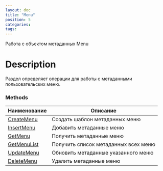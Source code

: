 ```yaml
---
layout: doc
title: "Menu"
position: 5
categories: 
tags:
---
```


Работа с объектом метаданных Menu

# Description

Раздел определяет операции для работы с метаданными пользовательских меню.

### Methods

Наименование | Описание |
-------------|----------|
[CreateMenu](CreateMenu)  | Создать шаблон метаданных меню |
[InsertMenu](InsertMenu)  | Добавить метаданные меню |
[GetMenu](GetMenu)  | Получить метаданные меню |
[GetMenuList](GetMenuList)  | Получить список метаданных всех меню |
[UpdateMenu](UpdateMenu)  | Обновить метаданные указанного меню |
[DeleteMenu](DeleteMenu)  | Удалить метаданные меню |
